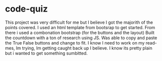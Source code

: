 # code-quiz
This project was very difficult for me but I believe I got the majorith of the points covered. I used an html template from bootsrap to get started. From there i used a combonation bootstrap (for the buttons and the layout) Built the countdown with a ton of research using JS. Was able to copy and paste the True False buttons and change to fit. I know I need to work on my read-mes, Im trying, Im getting caught back up I believe. I know its pretty plain but i wanted to get something sumbitted. 